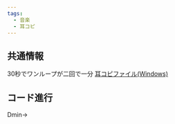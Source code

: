 ```yaml
---
tags:
  - 音楽
  - 耳コピ
---
```

## 共通情報
30秒でワンループが二回で一分
[耳コピファイル(Windows)](C:\Users\teinshiiin\Documents\domino\耳コピ)
## コード進行

Dmin→